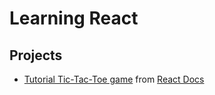 # Learning React

## Projects

- [Tutorial Tic-Tac-Toe game](./tutorial-tic-tac-toe) from [React Docs](https://react.dev/learn/tutorial-tic-tac-toe)
